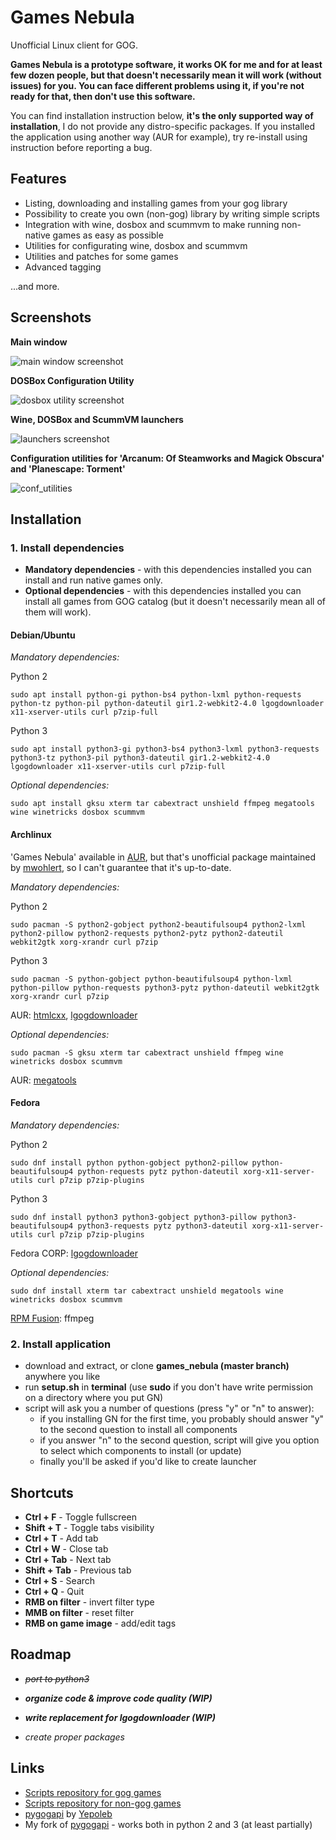 # Games Nebula
Unofficial Linux client for GOG.

**Games Nebula is a prototype software, it works OK for me and for at least few dozen people, but that doesn't necessarily mean it will work (without issues) for you. You can face different problems using it, if you're not ready for that, then don't use this software.**

You can find installation instruction below, **it's the only supported way of installation**, I do not provide any distro-specific packages. If you installed the application using another way (AUR for example), try re-install using instruction before reporting a bug.

## Features
- Listing, downloading and installing games from your gog library
- Possibility to create you own (non-gog) library by writing simple scripts
- Integration with wine, dosbox and scummvm to make running non-native games as easy as possible
- Utilities for configurating wine, dosbox and scummvm
- Utilities and patches for some games
- Advanced tagging

...and more.

## Screenshots

**Main window**

![main window screenshot](images/screenshots/main_window.jpg  "Main window")

**DOSBox Configuration Utility**

![dosbox utility screenshot](images/screenshots/dosbox_utility.jpg  "DOSBox Configuration Utility")

**Wine, DOSBox and ScummVM launchers**

![launchers screenshot](images/screenshots/launchers.png  "Launchers")

**Configuration utilities for 'Arcanum: Of Steamworks and Magick Obscura' and 'Planescape: Torment'**

![conf_utilities](images/screenshots/conf_utilities.png  "Configuration Utilities")

## Installation

### 1. Install dependencies

- **Mandatory dependencies** - with this dependencies installed you can install and run native games only.
- **Optional dependencies**  - with this dependencies installed you can install all games from GOG catalog (but it doesn't necessarily mean all of them will work).

#### Debian/Ubuntu

*Mandatory dependencies:*

Python 2

    sudo apt install python-gi python-bs4 python-lxml python-requests python-tz python-pil python-dateutil gir1.2-webkit2-4.0 lgogdownloader x11-xserver-utils curl p7zip-full

Python 3

    sudo apt install python3-gi python3-bs4 python3-lxml python3-requests python3-tz python3-pil python3-dateutil gir1.2-webkit2-4.0 lgogdownloader x11-xserver-utils curl p7zip-full


*Optional dependencies:*

    sudo apt install gksu xterm tar cabextract unshield ffmpeg megatools wine winetricks dosbox scummvm
    
#### Archlinux

'Games Nebula' available in [AUR](https://aur.archlinux.org/packages/games_nebula/), but that's unofficial package maintained by [mwohlert](https://github.com/mwohlert), so I can't guarantee that it's up-to-date.

*Mandatory dependencies:*

Python 2

    sudo pacman -S python2-gobject python2-beautifulsoup4 python2-lxml python2-pillow python2-requests python2-pytz python2-dateutil webkit2gtk xorg-xrandr curl p7zip

Python 3

    sudo pacman -S python-gobject python-beautifulsoup4 python-lxml python-pillow python-requests python3-pytz python-dateutil webkit2gtk xorg-xrandr curl p7zip

AUR: [htmlcxx](https://aur.archlinux.org/packages/htmlcxx/), [lgogdownloader](https://aur.archlinux.org/packages/lgogdownloader/)

*Optional dependencies:*

    sudo pacman -S gksu xterm tar cabextract unshield ffmpeg wine winetricks dosbox scummvm
    
AUR: [megatools](https://aur.archlinux.org/packages/megatools/)

#### Fedora

*Mandatory dependencies:*

Python 2

    sudo dnf install python python-gobject python2-pillow python-beautifulsoup4 python-requests pytz python-dateutil xorg-x11-server-utils curl p7zip p7zip-plugins

Python 3

    sudo dnf install python3 python3-gobject python3-pillow python3-beautifulsoup4 python3-requests pytz python3-dateutil xorg-x11-server-utils curl p7zip p7zip-plugins

Fedora CORP: [lgogdownloader](https://copr.fedorainfracloud.org/coprs/mmansell/lgogdownloader/)

*Optional dependencies:*

    sudo dnf install xterm tar cabextract unshield megatools wine winetricks dosbox scummvm

[RPM Fusion](https://rpmfusion.org/): ffmpeg

### 2. Install application
- download and extract, or clone **games_nebula (master branch)** anywhere you like
- run **setup.sh** in **terminal** (use **sudo** if you don't have write permission on a directory where you put GN)
- script will ask you a number of questions (press "y" or "n" to answer):
    * if you installing GN for the first time, you probably should answer "y" to the second question to install all components
    * if you answer "n" to the second question, script will give you option to select which components to install (or update)
    * finally you'll be asked if you'd like to create launcher

## Shortcuts
- **Ctrl + F** - Toggle fullscreen
- **Shift + T** - Toggle tabs visibility
- **Ctrl + T** - Add tab
- **Ctrl + W** - Close tab
- **Ctrl + Tab** - Next tab
- **Shift + Tab** - Previous tab
- **Ctrl + S** - Search
- **Ctrl + Q** - Quit
- **RMB on filter** - invert filter type
- **MMB on filter** - reset filter
- **RMB on game image** - add/edit tags

## Roadmap

- *~~port to python3~~*
- ***organize code & improve code quality (WIP)***

- ***write replacement for lgogdownloader (WIP)***
- *create proper packages*


## Links
- [Scripts repository for gog games](https://github.com/yancharkin/games_nebula_goglib_scripts)
- [Scripts repository for non-gog games](https://github.com/yancharkin/games_nebula_mylib_scripts)
- [pygogapi](https://github.com/Yepoleb/pygogapi) by [Yepoleb](https://github.com/Yepoleb)
- My fork of [pygogapi](https://github.com/yancharkin/pygogapi) - works both in python 2 and 3 (at least partially)

